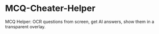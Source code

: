 # MCQ-Cheater-Helper
MCQ Helper: OCR questions from screen, get AI answers, show them in a transparent overlay.
